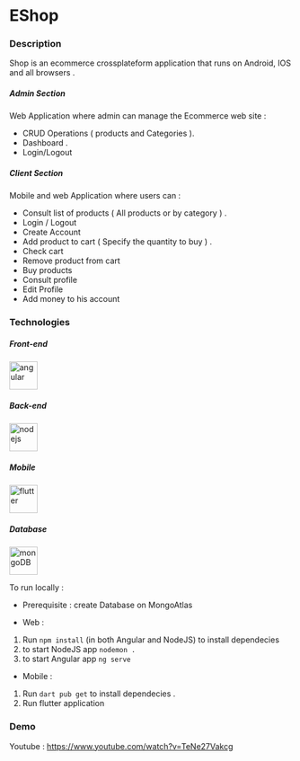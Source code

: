 # EShop



### Description
Shop is an ecommerce crossplateform application that runs on Android, IOS and all browsers .

<h5> Admin Section</h5>

Web Application where admin can manage the Ecommerce web site : 
- CRUD Operations ( products and Categories ). 
- Dashboard .
- Login/Logout


<h5> Client Section </h5>

Mobile and web Application where users can : 
- Consult list of products ( All products or by category ) . 
- Login / Logout
- Create Account 
- Add product to cart ( Specify the quantity to buy ) .
- Check cart
- Remove product from cart
- Buy products
- Consult profile
- Edit Profile
- Add money to his account



### Technologies

<h5> Front-end </h5>
<img  alt="angular" width="50px" src="https://upload.wikimedia.org/wikipedia/commons/thumb/c/cf/Angular_full_color_logo.svg/langfr-220px-Angular_full_color_logo.svg.png" />
<h5> Back-end </h5>
<img  alt="nodejs" width="50px" src="https://upload.wikimedia.org/wikipedia/commons/thumb/d/d9/Node.js_logo.svg/1280px-Node.js_logo.svg.png" />
<h5> Mobile </h5>
<img  alt="flutter" width="50px" src="https://upload.wikimedia.org/wikipedia/commons/1/17/Google-flutter-logo.png" />
<h5> Database </h5>
<img  alt="mongoDB" width="50px" src="https://upload.wikimedia.org/wikipedia/fr/thumb/4/45/MongoDB-Logo.svg/1280px-MongoDB-Logo.svg.png" />

To run locally : 
- Prerequisite :  create Database on MongoAtlas 

- Web : <br/>
1. Run  ```npm install``` (in both Angular and NodeJS) to install dependecies
2. to start NodeJS app  ```nodemon .``` 
3. to start Angular app  ```ng serve``` 

- Mobile : <br/>
1. Run ```dart pub get``` to install dependecies .
2. Run flutter application
### Demo 
Youtube : https://www.youtube.com/watch?v=TeNe27Vakcg
